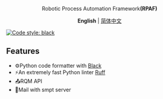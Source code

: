 <p align='center'>
Robotic Process Automation Framework<b>(RPAF)</b><br>
</p>

<p align='center'>
<b>English</b> | <a href="https://github.com/antfu/vitesse/blob/main/README.zh-cn.md">简体中文</a>
</p>

[![Code style: black](https://img.shields.io/badge/code%20style-black-000000.svg)](https://github.com/psf/black)


## Features
- ⚙️Python code formatter with [Black](https://black.readthedocs.io/en/stable/)
- ⚡️An extremely fast Python linter [Ruff](https://beta.ruff.rs/docs/)
- 📤RQM API
- 📧Mail with smpt server